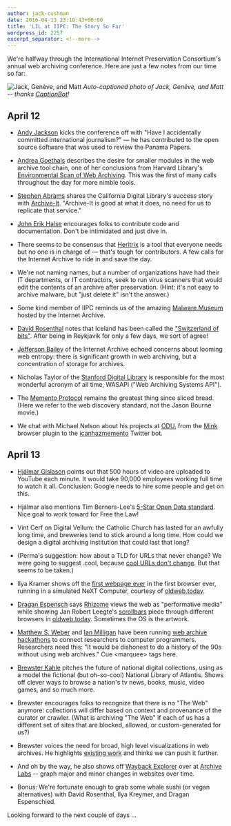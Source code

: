 ```yaml
---
author: jack-cushman
date: 2016-04-13 23:10:43+00:00
title: 'LIL at IIPC: The Story So Far'
wordpress_id: 2257
excerpt_separator: <!--more-->
---
```


We're halfway through the International Internet Preservation Consortium's annual web archiving conference. Here are just a few notes from our time so far<!--more-->:

![Jack, Genève, and Matt](https://lil-blog-media.s3.amazonaws.com/2016/04/Screen-Shot-2016-04-13-at-8.53.43-PM-1024x981.jpg)
_Auto-captioned photo of Jack, Genève, and Matt -- thanks [CaptionBot](https://www.captionbot.ai/)!_

## April 12

  * [Andy Jackson](http://anjackson.net/) kicks the conference off with "Have I accidentally committed international journalism?" — he has contributed to the open source software that was used to review the Panama Papers.

  * [Andrea Goethals](http://library.harvard.edu/users/andreagoethals) describes the desire for smaller modules in the web archive tool chain, one of her conclusions from Harvard Library's [Environmental Scan of Web Archiving](http://library.harvard.edu/03112016-1203/harvard-library-environmental-scan-web-archiving). This was the first of many calls throughout the day for more nimble tools.

  * [Stephen Abrams](http://www.cdlib.org/contact/staff_directory/sabrams.html) shares the California Digital Library's success story with [Archive-It](https://archive-it.org/). "Archive-It is good at what it does, no need for us to replicate that service."

  * [John Erik Halse](https://github.com/johnerikhalse) encourages folks to contribute code and documentation. Don't be intimidated and just dive in.

  * There seems to be consensus that [Heritrix](https://en.wikipedia.org/wiki/Heritrix) is a tool that everyone needs but no one is in charge of &mdash; that's tough for contributors. A few calls for the Internet Archive to ride in and save the day.

  * We're not naming names, but a number of organizations have had their IT departments, or IT contractors, seek to run virus scanners that would edit the contents of an archive after preservation. (Hint: it's not easy to archive malware, but "just delete it" isn't the answer.)

  * Some kind member of IIPC reminds us of the amazing [Malware Museum](https://archive.org/details/malwaremuseum) hosted by the Internet Archive.

  * [David Rosenthal](http://blog.dshr.org/) notes that Iceland has been called the ["Switzerland of bits"](http://www.economist.com/blogs/babbage/2010/06/icelands_media_law). After being in Reykjavik for only a few days, we sort of agree!

  * [Jefferson Bailey](http://www.jeffersonbailey.com/) of the Internet Archive echoed concerns about looming web entropy: there is significant growth in web archiving, but a concentration of storage for archives.

  * Nicholas Taylor of the [Stanford Digital Library](http://t.co/mtGnkpTDPY) is responsible for the most wonderful acronym of all time, WASAPI ("Web Archiving Systems API").

  * The [Memento Protocol](http://timetravel.mementoweb.org/) remains the greatest thing since sliced bread. (Here we refer to the web discovery standard, not the Jason Bourne movie.)

  * We chat with Michael Nelson about his projects at [ODU](https://ws-dl.cs.odu.edu/), from the [Mink](https://chrome.google.com/webstore/detail/mink-integrate-live-archi/jemoalkmipibchioofomhkgimhofbbem) browser plugin to the [icanhazmemento](https://twitter.com/icanhazmemento) Twitter bot.


## April 13

  * [Hjálmar Gíslason](https://hjalli.com/) points out that 500 hours of video are uploaded to YouTube each minute. It would take 90,000 employees working full time to watch it all. Conclusion: Google needs to hire some people and get on this.

  * Hjálmar also mentions Tim Berners-Lee's [5-Star Open Data standard](http://5stardata.info/). Nice goal to work toward for Free the Law!

  * Vint Cerf on Digital Vellum: the Catholic Church has lasted for an awfully long time, and breweries tend to stick around a long time. How could we design a digital archiving institution that could last that long?

  * (Perma's suggestion: how about a TLD for URLs that never change? We were going to suggest .cool, because [cool URLs don't change](https://www.w3.org/Provider/Style/URI.html). But that seems to be taken.)

  * Ilya Kramer shows off the [first webpage ever](http://info.cern.ch/hypertext/WWW/TheProject.html) in the first browser ever, running in a simulated NeXT Computer, courtesy of [oldweb.today](http://oldweb.today).

  * [Dragan Espensch](https://twitter.com/despens?ref_src=twsrc%5Egoogle%7Ctwcamp%5Eserp%7Ctwgr%5Eauthor) says [Rhizome](http://rhizome.org/) views the web as "performative media" while showing Jan Robert Leegte's [scrollbars](http://www.scrollbarcomposition.com/) piece through different browsers in [oldweb.today](http://oldweb.today). Sometimes the OS is the artwork.

  * [Matthew S. Weber](http://matthewsweber.com/) and [Ian Milligan](https://ianmilligan.ca/) have been running [web archive hackathons](http://archivesunleashed.ca) to connect researchers to computer programmers. Researchers need this: "It would be dishonest to do a history of the 90s without using web archives." Cue \<marquee\> tags here.

  * [Brewster Kahle](https://twitter.com/brewster_kahle) pitches the future of national digital collections, using as a model the fictional (but oh-so-cool) National Library of Atlantis. Shows off clever ways to browse a nation's tv news, books, music, video games, and so much more.

  * Brewster encourages folks to recognize that there is no "The Web" anymore: collections will differ based on context and provenance of the curator or crawler. (What is archiving "The Web" if each of us has a different set of sites that are blocked, allowed, or custom-generated for us?)

  * Brewster voices the need for broad, high level visualizations in web archives. He highlights [existing work](http://www.cs.odu.edu/~mweigle/Research/Archive-Vis) and thinks we can push it further.

  * And oh by the way, he also shows off [Wayback Explorer](https://waybackexplorer.archivelab.org) over at [Archive Labs](https://archivelab.org/) -- graph major and minor changes in websites over time.

  * Bonus: We're fortunate enough to grab some whale sushi (or vegan alternatives) with David Rosenthal, Ilya Kreymer, and Dragan Espenschied.

Looking forward to the next couple of days ...
